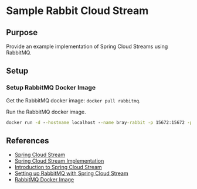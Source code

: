 # Sample Rabbit Cloud Stream

## Purpose
Provide an example implementation of Spring Cloud Streams using RabbitMQ.

## Setup

### Setup RabbitMQ Docker Image

Get the RabbitMQ docker image:  `docker pull rabbitmq`.

Run the RabbitMQ docker image.

```cmd
docker run -d --hostname localhost --name bray-rabbit -p 15672:15672 -p 5672:5672 -p 5671:5671 rabbitmq:3-management
```

## References

- [Spring Cloud Stream](http://cloud.spring.io/spring-cloud-static/spring-cloud-stream/2.1.2.RELEASE/single/spring-cloud-stream.html#spring-cloud-stream-overview-introducing)
- [Spring Cloud Stream Implementation](https://github.com/spring-cloud/spring-cloud-stream-binder-rabbit)
- [Introduction to Spring Cloud Stream](https://www.baeldung.com/spring-cloud-stream)
- [Setting up RabbitMQ with Spring Cloud Stream](https://www.e4developer.com/2018/01/28/setting-up-rabbitmq-with-spring-cloud-stream/)
- [RabbitMQ Docker Image](https://hub.docker.com/_/rabbitmq)